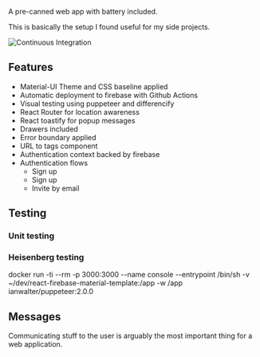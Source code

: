 A pre-canned web app with battery included.
 
This is basically the setup I found useful for my side projects.

![Continuous Integration](https://github.com/smorgrav/react-firebase-material-template/workflows/Continuous%20Integration/badge.svg)

## Features

* Material-UI Theme and CSS baseline applied 
* Automatic deployment to firebase with Github Actions
* Visual testing using puppeteer and differencify
* React Router for location awareness
* React toastify for popup messages
* Drawers included  
* Error boundary applied
* URL to tags component
* Authentication context backed by firebase
* Authentication flows
   * Sign up
   * Sign up
   * Invite by email
   
## Testing
### Unit testing

### Heisenberg testing

docker run -ti --rm -p 3000:3000 --name console --entrypoint /bin/sh -v ~/dev/react-firebase-material-template:/app -w /app ianwalter/puppeteer:2.0.0 
      
## Messages
Communicating stuff to the user is arguably the most important thing for a web application.  